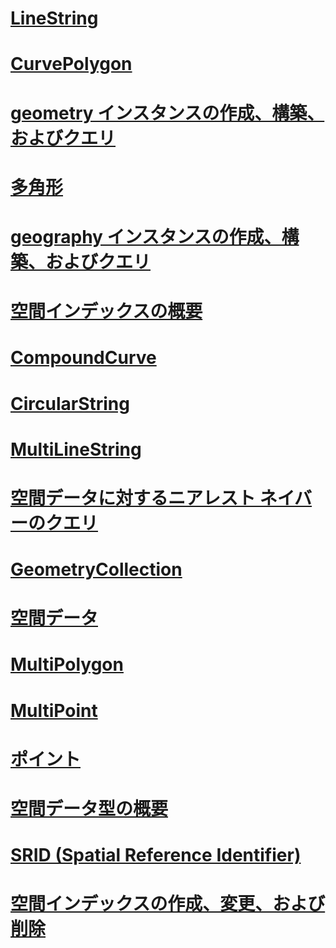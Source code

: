 # [LineString](linestring.md)
# [CurvePolygon](curvepolygon.md)
# [geometry インスタンスの作成、構築、およびクエリ](create-construct-and-query-geometry-instances.md)
# [多角形](polygon.md)
# [geography インスタンスの作成、構築、およびクエリ](create-construct-and-query-geography-instances.md)
# [空間インデックスの概要](spatial-indexes-overview.md)
# [CompoundCurve](compoundcurve.md)
# [CircularString](circularstring.md)
# [MultiLineString](multilinestring.md)
# [空間データに対するニアレスト ネイバーのクエリ](query-spatial-data-for-nearest-neighbor.md)
# [GeometryCollection](geometrycollection.md)
# [空間データ](spatial-data-sql-server.md)
# [MultiPolygon](multipolygon.md)
# [MultiPoint](multipoint.md)
# [ポイント](point.md)
# [空間データ型の概要](spatial-data-types-overview.md)
# [SRID (Spatial Reference Identifier)](spatial-reference-identifiers-srids.md)
# [空間インデックスの作成、変更、および削除](create-modify-and-drop-spatial-indexes.md)
